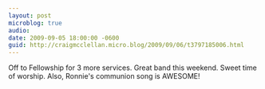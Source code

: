 ```yaml
---
layout: post
microblog: true
audio: 
date: 2009-09-05 18:00:00 -0600
guid: http://craigmcclellan.micro.blog/2009/09/06/t3797185006.html
---
```

Off to Fellowship for 3 more services.  Great band this weekend.  Sweet time of worship.  Also, Ronnie's communion song is AWESOME!
